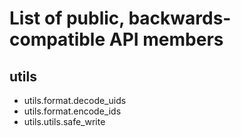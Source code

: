 # List of public, backwards-compatible API members

## utils

- utils.format.decode_uids
- utils.format.encode_ids
- utils.utils.safe_write
